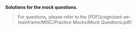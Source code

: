 **Solutions for the mock questions.**   

> For questions, please refer to the [PDF](cognizant-ee-mainframe/MISC/Practice Mocks/Mock Questions.pdf)